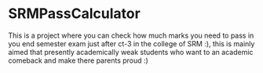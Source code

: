 # SRMPassCalculator
This is a project where you can check how much marks you need to pass in you end semester exam just after ct-3 in the college of SRM :), this is mainly aimed that presently academically weak students who want to an academic comeback and make there parents proud :)
